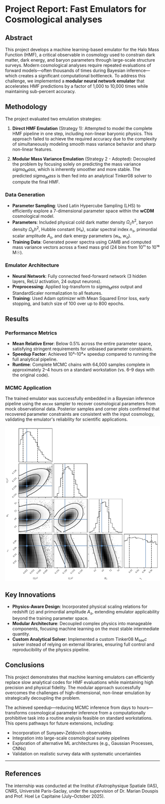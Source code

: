 # Project Report: Fast Emulators for Cosmological analyses

## Abstract

This project develops a machine learning-based emulator for the Halo Mass Function (HMF), a critical observable in cosmology used to constrain dark matter, dark energy, and baryon parameters through large-scale structure surveys. Modern cosmological analyses require repeated evaluations of forward models—often thousands of times during Bayesian inference—which creates a significant computational bottleneck. To address this challenge, we implemented a **modular neural network emulator** that accelerates HMF predictions by a factor of 1,000 to 10,000 times while maintaining sub-percent accuracy.

## Methodology

The project evaluated two emulation strategies:

1. **Direct HMF Emulation** (Strategy 1): Attempted to model the complete HMF pipeline in one step, including non-linear baryonic physics. This approach failed to achieve the required accuracy due to the complexity of simultaneously modeling smooth mass variance behavior and sharp non-linear features.

2. **Modular Mass Variance Emulation** (Strategy 2 - Adopted): Decoupled the problem by focusing solely on predicting the mass variance $sigma_Mass$, which is inherently smoother and more stable. The predicted $sigma_Mass$ is then fed into an analytical Tinker08 solver to compute the final HMF.

### Data Generation

- **Parameter Sampling**: Used Latin Hypercube Sampling (LHS) to efficiently explore a 7-dimensional parameter space within the **wCDM** cosmological model.
- **Parameters**: Included physical cold dark matter density $\Omega_c h^2$, baryon density $\Omega_b h^2$, Hubble constant (H₀), scalar spectral index $n_s$, primordial scalar amplitude $A_s$, and dark energy parameters (w₀, $w_a$).
- **Training Data**: Generated power spectra using CAMB and computed mass variance vectors across a fixed mass grid (24 bins from 10¹¹ to 10¹⁶ M☉).

### Emulator Architecture

- **Neural Network**: Fully connected feed-forward network (3 hidden layers, ReLU activation, 24 output neurons).
- **Preprocessing**: Applied log-transform to $sigma_Mass$ output and StandardScaler normalization to all features.
- **Training**: Used Adam optimizer with Mean Squared Error loss, early stopping, and batch size of 100 over up to 800 epochs.

## Results

### Performance Metrics

- **Mean Relative Error**: Below 0.5% across the entire parameter space, satisfying stringent requirements for unbiased parameter constraints.
- **Speedup Factor**: Achieved 10³–10⁴× speedup compared to running the full analytical pipeline.
- **Runtime**: Complete MCMC chains with 64,000 samples complete in approximately 2–4 hours on a standard workstation (vs. 6–9 days with the original code).

### MCMC Application

The trained emulator was successfully embedded in a Bayesian inference pipeline using the `emcee` sampler to recover cosmological parameters from mock observational data. Posterior samples and corner plots confirmed that recovered parameter constraints are consistent with the input cosmology, validating the emulator's reliability for scientific applications.

![MCMC on the 4 cosmo parameters](result/MCMC.png)

## Key Innovations

- **Physics-Aware Design**: Incorporated physical scaling relations for redshift (z) and primordial amplitude $A_s$, extending emulator applicability beyond the training parameter space.
- **Modular Architecture**: Decoupled complex physics into manageable components, focusing machine learning on the most stable intermediate quantity.
- **Custom Analytical Solver**: Implemented a custom Tinker08 M₅₀₀c solver instead of relying on external libraries, ensuring full control and reproducibility of the physics pipeline.

## Conclusions

This project demonstrates that machine learning emulators can efficiently replace slow analytical codes for HMF evaluations while maintaining high precision and physical fidelity. The modular approach successfully overcomes the challenges of high-dimensional, non-linear emulation by strategically decoupling the problem.

The achieved speedup—reducing MCMC inference from days to hours—transforms cosmological parameter inference from a computationally prohibitive task into a routine analysis feasible on standard workstations. This opens pathways for future extensions, including:

- Incorporation of Sunyaev-Zeldovich observables
- Integration into large-scale cosmological survey pipelines
- Exploration of alternative ML architectures (e.g., Gaussian Processes, CNNs)
- Validation on realistic survey data with systematic uncertainties

---

## References

The internship was conducted at the Institut d'Astrophysique Spatiale (IAS), CNRS, Université Paris-Saclay, under the supervision of Dr. Marian Douspis and Prof. Hoel Le Capitaine (July–October 2025).
